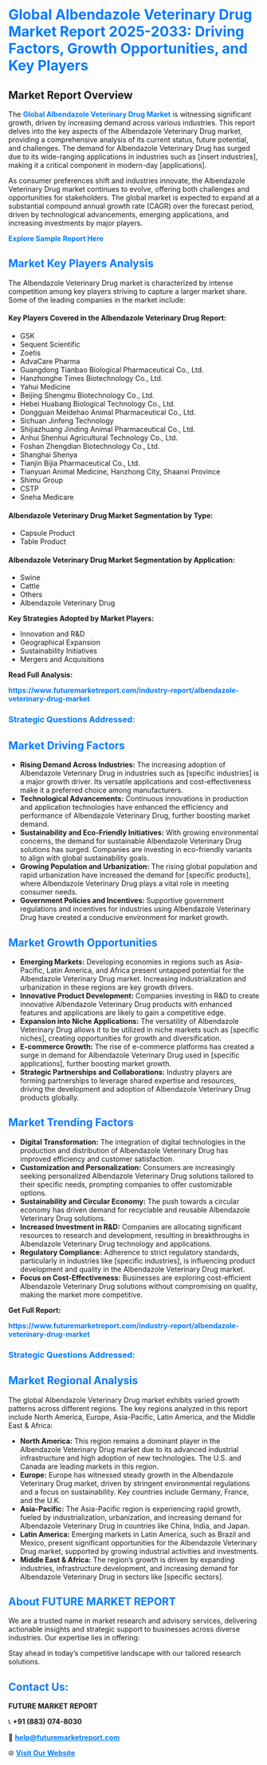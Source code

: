 <h1 style="color: #007BFF;">Global Albendazole Veterinary Drug Market Report 2025-2033: Driving Factors, Growth Opportunities, and Key Players</h1>

<section id="overview">
<h2>Market Report Overview</h2>
<p>The <a href="https://www.futuremarketreport.com/industry-report/albendazole-veterinary-drug-market" style="color: #007BFF; text-decoration: none;"><strong>Global Albendazole Veterinary Drug Market</strong></a> is witnessing significant growth, driven by increasing demand across various industries. This report delves into the key aspects of the Albendazole Veterinary Drug market, providing a comprehensive analysis of its current status, future potential, and challenges. The demand for Albendazole Veterinary Drug has surged due to its wide-ranging applications in industries such as [insert industries], making it a critical component in modern-day [applications].</p>
<p>As consumer preferences shift and industries innovate, the Albendazole Veterinary Drug market continues to evolve, offering both challenges and opportunities for stakeholders. The global market is expected to expand at a substantial compound annual growth rate (CAGR) over the forecast period, driven by technological advancements, emerging applications, and increasing investments by major players.</p>
</section>

<section id="overview">
<p><a href="https://www.futuremarketreport.com/request-sample/reportId=123854" style="color: #007BFF; text-decoration: none;"><strong>Explore Sample Report Here</strong></a></p>
</section>

<section id="key-players">
<h2 style="color: #007BFF;">Market Key Players Analysis</h2>
<p>The Albendazole Veterinary Drug market is characterized by intense competition among key players striving to capture a larger market share. Some of the leading companies in the market include:</p>
<h4>Key Players Covered in the Albendazole Veterinary Drug Report:</h4>
<ul><li>GSK</li><li>Sequent Scientific</li><li>Zoetis</li><li>AdvaCare Pharma</li><li>Guangdong Tianbao Biological Pharmaceutical Co., Ltd.</li><li>Hanzhonghe Times Biotechnology Co., Ltd.</li><li>Yahui Medicine</li><li>Beijing Shengmu Biotechnology Co., Ltd.</li><li>Hebei Huabang Biological Technology Co., Ltd.</li><li>Dongguan Meidehao Animal Pharmaceutical Co., Ltd.</li><li>Sichuan Jinfeng Technology</li><li>Shijiazhuang Jinding Animal Pharmaceutical Co., Ltd.</li><li>Anhui Shenhui Agricultural Technology Co., Ltd.</li><li>Foshan Zhengdian Biotechnology Co., Ltd.</li><li>Shanghai Shenya</li><li>Tianjin Bijia Pharmaceutical Co., Ltd.</li><li>Tianyuan Animal Medicine, Hanzhong City, Shaanxi Province</li><li>Shimu Group</li><li>CSTP</li><li>Sneha Medicare</li></ul>
<h4>Albendazole Veterinary Drug Market Segmentation by Type:</h4>
<ul><li>Capsule Product</li><li>Table Product</li></ul>

<h4>Albendazole Veterinary Drug Market Segmentation by Application:</h4>
<ul><li>Swine</li><li>Cattle</li><li>Others</li><li>Albendazole Veterinary Drug</li></ul>
<p><strong>Key Strategies Adopted by Market Players:</strong></p>
<ul>
<li>Innovation and R&D</li>
<li>Geographical Expansion</li>
<li>Sustainability Initiatives</li>
<li>Mergers and Acquisitions</li>
</ul>
</section>

<section>
<p><strong>Read Full Analysis: </strong></p><a href="https://www.futuremarketreport.com/industry-report/albendazole-veterinary-drug-market" style="color: #007BFF; text-decoration: none;"><strong>https://www.futuremarketreport.com/industry-report/albendazole-veterinary-drug-market</strong></a>
<h3 style="color: #007BFF;">Strategic Questions Addressed:</h3>
</section>

<section id="driving-factors">
<h2 style="color: #007BFF;">Market Driving Factors</h2>
<ul>
<li><strong>Rising Demand Across Industries:</strong> The increasing adoption of Albendazole Veterinary Drug in industries such as [specific industries] is a major growth driver. Its versatile applications and cost-effectiveness make it a preferred choice among manufacturers.</li>
<li><strong>Technological Advancements:</strong> Continuous innovations in production and application technologies have enhanced the efficiency and performance of Albendazole Veterinary Drug, further boosting market demand.</li>
<li><strong>Sustainability and Eco-Friendly Initiatives:</strong> With growing environmental concerns, the demand for sustainable Albendazole Veterinary Drug solutions has surged. Companies are investing in eco-friendly variants to align with global sustainability goals.</li>
<li><strong>Growing Population and Urbanization:</strong> The rising global population and rapid urbanization have increased the demand for [specific products], where Albendazole Veterinary Drug plays a vital role in meeting consumer needs.</li>
<li><strong>Government Policies and Incentives:</strong> Supportive government regulations and incentives for industries using Albendazole Veterinary Drug have created a conducive environment for market growth.</li>
</ul>
</section>

<section id="growth-opportunities">
<h2 style="color: #007BFF;">Market Growth Opportunities</h2>
<ul>
<li><strong>Emerging Markets:</strong> Developing economies in regions such as Asia-Pacific, Latin America, and Africa present untapped potential for the Albendazole Veterinary Drug market. Increasing industrialization and urbanization in these regions are key growth drivers.</li>
<li><strong>Innovative Product Development:</strong> Companies investing in R&D to create innovative Albendazole Veterinary Drug products with enhanced features and applications are likely to gain a competitive edge.</li>
<li><strong>Expansion into Niche Applications:</strong> The versatility of Albendazole Veterinary Drug allows it to be utilized in niche markets such as [specific niches], creating opportunities for growth and diversification.</li>
<li><strong>E-commerce Growth:</strong> The rise of e-commerce platforms has created a surge in demand for Albendazole Veterinary Drug used in [specific applications], further boosting market growth.</li>
<li><strong>Strategic Partnerships and Collaborations:</strong> Industry players are forming partnerships to leverage shared expertise and resources, driving the development and adoption of Albendazole Veterinary Drug products globally.</li>
</ul>
</section>

<section id="trending-factors">
<h2 style="color: #007BFF;">Market Trending Factors</h2>
<ul>
<li><strong>Digital Transformation:</strong> The integration of digital technologies in the production and distribution of Albendazole Veterinary Drug has improved efficiency and customer satisfaction.</li>
<li><strong>Customization and Personalization:</strong> Consumers are increasingly seeking personalized Albendazole Veterinary Drug solutions tailored to their specific needs, prompting companies to offer customizable options.</li>
<li><strong>Sustainability and Circular Economy:</strong> The push towards a circular economy has driven demand for recyclable and reusable Albendazole Veterinary Drug solutions.</li>
<li><strong>Increased Investment in R&D:</strong> Companies are allocating significant resources to research and development, resulting in breakthroughs in Albendazole Veterinary Drug technology and applications.</li>
<li><strong>Regulatory Compliance:</strong> Adherence to strict regulatory standards, particularly in industries like [specific industries], is influencing product development and quality in the Albendazole Veterinary Drug market.</li>
<li><strong>Focus on Cost-Effectiveness:</strong> Businesses are exploring cost-efficient Albendazole Veterinary Drug solutions without compromising on quality, making the market more competitive.</li>
</ul>
</section>

<section>
<p><strong>Get Full Report: </strong></p><a href="https://www.futuremarketreport.com/industry-report/albendazole-veterinary-drug-market" style="color: #007BFF; text-decoration: none;"><strong>https://www.futuremarketreport.com/industry-report/albendazole-veterinary-drug-market</strong></a>
<h3 style="color: #007BFF;">Strategic Questions Addressed:</h3>
</section>


<section id="regional-analysis">
<h2 style="color: #007BFF;">Market Regional Analysis</h2>
<p>The global Albendazole Veterinary Drug market exhibits varied growth patterns across different regions. The key regions analyzed in this report include North America, Europe, Asia-Pacific, Latin America, and the Middle East & Africa:</p>
<ul>
<li><strong>North America:</strong> This region remains a dominant player in the Albendazole Veterinary Drug market due to its advanced industrial infrastructure and high adoption of new technologies. The U.S. and Canada are leading markets in this region.</li>
<li><strong>Europe:</strong> Europe has witnessed steady growth in the Albendazole Veterinary Drug market, driven by stringent environmental regulations and a focus on sustainability. Key countries include Germany, France, and the U.K.</li>
<li><strong>Asia-Pacific:</strong> The Asia-Pacific region is experiencing rapid growth, fueled by industrialization, urbanization, and increasing demand for Albendazole Veterinary Drug in countries like China, India, and Japan.</li>
<li><strong>Latin America:</strong> Emerging markets in Latin America, such as Brazil and Mexico, present significant opportunities for the Albendazole Veterinary Drug market, supported by growing industrial activities and investments.</li>
<li><strong>Middle East & Africa:</strong> The region’s growth is driven by expanding industries, infrastructure development, and increasing demand for Albendazole Veterinary Drug in sectors like [specific sectors].</li>
</ul>
</section>

<footer>
<h2 style="color: #007BFF;">About FUTURE MARKET REPORT</h2>
<p>We are a trusted name in market research and advisory services, delivering actionable insights and strategic support to businesses across diverse industries. Our expertise lies in offering:</p>

<p>Stay ahead in today’s competitive landscape with our tailored research solutions.</p>

<h2 style="color: #007BFF;">Contact Us:</h2>
<p><strong>FUTURE MARKET REPORT</strong></p>
<p>📞 <strong>+91 (883) 074-8030</strong></p>
<p>📧 <strong><a href="mailto:help@futuremarketreport.com" style="color: #007BFF;">help@futuremarketreport.com</a></strong></p>
<p>🌐 <strong><a href="https://www.futuremarketreport.com/" style="color: #007BFF;">Visit Our Website</a></strong></p>
</footer>